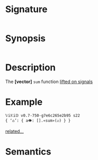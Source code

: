 # Signature
```vikid-signature
```

# Synopsis
```vikid-synopsis
```

# Description
The __[vector]__ `sum` function [lifted on signals](/refman/concepts/pure_functions)

# Example
```vikid-script
𝕍i𝕂i𝔻 v0.7-750-g7e6c265e2b95 s22
{ ‘⌂’: { a👁: [].«sum»(☑) } }
```


[related...](https://simple.wikipedia.org/wiki/Sum)

# Semantics